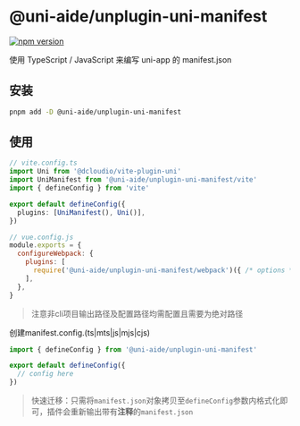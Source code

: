 # @uni-aide/unplugin-uni-manifest

[![npm version](https://img.shields.io/npm/v/@uni-aide/unplugin-uni-manifest.svg)](https://www.npmjs.com/package/@uni-aide/unplugin-uni-manifest)

使用 TypeScript / JavaScript 来编写 uni-app 的 manifest.json

## 安装

``` bash
pnpm add -D @uni-aide/unplugin-uni-manifest
```

## 使用

``` ts
// vite.config.ts
import Uni from '@dcloudio/vite-plugin-uni'
import UniManifest from '@uni-aide/unplugin-uni-manifest/vite'
import { defineConfig } from 'vite'

export default defineConfig({
  plugins: [UniManifest(), Uni()],
})
```

``` js
// vue.config.js
module.exports = {
  configureWebpack: {
    plugins: [
      require('@uni-aide/unplugin-uni-manifest/webpack')({ /* options */ }),
    ],
  },
}
```

> 注意非cli项目输出路径及配置路径均需配置且需要为绝对路径

创建manifest.config.(ts|mts|js|mjs|cjs)

``` ts
import { defineConfig } from '@uni-aide/unplugin-uni-manifest'

export default defineConfig({
  // config here
})
```

> 快速迁移：只需将`manifest.json`对象拷贝至`defineConfig`参数内格式化即可，插件会重新输出带有**注释**的`manifest.json`
